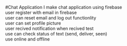 #Chat Application
 I make chat application using firebase
 <br>user register with email in firebase
 <br>user can reset email and log out functionlity
 <br>user can set profile picture 
 <br>user recived notification when recived test
 <br>use can check status of text (send, deliver, seen)
 <br>use online and offline
